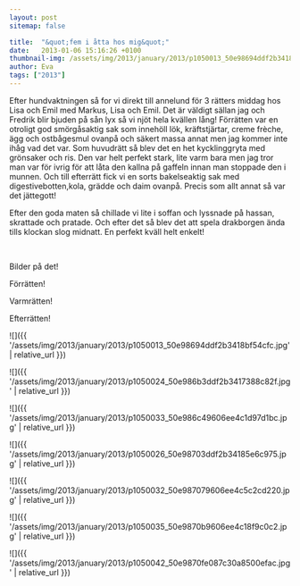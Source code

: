 ```yaml
---
layout: post
sitemap: false

title:  "&quot;fem i åtta hos mig&quot;"
date:   2013-01-06 15:16:26 +0100
thumbnail-img: /assets/img/2013/january/2013/p1050013_50e98694ddf2b3418bf54cfc.jpg
author: Eva
tags: ["2013"]
---
```


Efter hundvaktningen så for vi direkt till annelund för 3 rätters middag hos Lisa och Emil med Markus, Lisa och Emil. Det är väldigt sällan jag och Fredrik blir bjuden på sån lyx så vi njöt hela kvällen lång! Förrätten var en otroligt god smörgåsaktig sak som innehöll lök, kräftstjärtar, creme frèche, ägg och ostbågesmul ovanpå och säkert massa annat men jag kommer inte ihåg vad det var. Som huvudrätt så blev det en het kycklinggryta med grönsaker och ris. Den var helt perfekt stark, lite varm bara men jag tror man var för ivrig för att låta den kallna på gaffeln innan man stoppade den i munnen. Och till efterrätt fick vi en sorts bakelseaktig sak med digestivebotten,kola, grädde och daim ovanpå. Precis som allt annat så var det jättegott! 




Efter den goda maten så chillade vi lite i soffan och lyssnade på hassan, skrattade och pratade. Och efter det så blev det att spela drakborgen ända tills klockan slog midnatt. En perfekt kväll helt enkelt!




 




Bilder på det!










Förrätten!










Varmrätten!










Efterrätten!

![]({{ '/assets/img/2013/january/2013/p1050013_50e98694ddf2b3418bf54cfc.jpg'  | relative_url }})

![]({{ '/assets/img/2013/january/2013/p1050024_50e986b3ddf2b3417388c82f.jpg'  | relative_url }})

![]({{ '/assets/img/2013/january/2013/p1050033_50e986c49606ee4c1d97d1bc.jpg'  | relative_url }})

![]({{ '/assets/img/2013/january/2013/p1050026_50e98703ddf2b34185e6c975.jpg'  | relative_url }})

![]({{ '/assets/img/2013/january/2013/p1050032_50e987079606ee4c5c2cd220.jpg'  | relative_url }})

![]({{ '/assets/img/2013/january/2013/p1050035_50e9870b9606ee4c18f9c0c2.jpg'  | relative_url }})

![]({{ '/assets/img/2013/january/2013/p1050042_50e9870fe087c30a8500efac.jpg'  | relative_url }})

